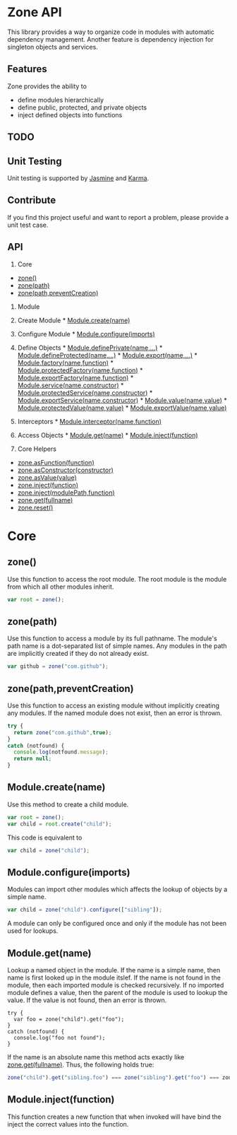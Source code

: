 Zone API
========

This library provides a way to organize code in modules with automatic dependency management. Another
feature is dependency injection for singleton objects and services.



Features
--------

Zone provides the ability to
* define modules hierarchically
* define public, protected, and private objects
* inject defined objects into functions


TODO
----




Unit Testing
------------

Unit testing is supported by [Jasmine](http://pivotal.github.io/jasmine/)
and [Karma](http://karma-runner.github.io/).


Contribute
----------

If you find this project useful and want to report a problem, please provide a unit test case.


API
---

1. Core
  * [zone()](#zone)
  * [zone(path)](#zonepath)
  * [zone(path,preventCreation)](#zonepathpreventcreation)

1. Module
  1. Create Module
    * [Module.create(name)](#modulecreatename)
    
  1. Configure Module
    * [Module.configure(imports)](#moduleconfigureimports)

  1. Define Objects
    * [Module.definePrivate(name,...)](#moduleDefine)
    * [Module.defineProtected(name,...)](#moduleDefine)
    * [Module.export(name,...)](#moduleDefine)
    * [Module.factory(name,function)](#moduleFactory)
    * [Module.protectedFactory(name,function)](#moduleFactory)
    * [Module.exportFactory(name,function)](#moduleFactory)
    * [Module.service(name,constructor)](#moduleService)
    * [Module.protectedService(name,constructor)](#moduleService)
    * [Module.exportService(name,constructor)](#moduleService)
    * [Module.value(name,value)](#moduleValue)
    * [Module.protectedValue(name,value)](#moduleValue)
    * [Module.exportValue(name,value)](#moduleValue)
  1. Interceptors
    * [Module.interceptor(name,function)](#moduleInterceptor)
  1. Access Objects
    * [Module.get(name)](#modulegetname)
    * [Module.inject(function)](#moduleinjectfunction)
  
1. Core Helpers
  * [zone.asFunction(function)](#asFunction)
  * [zone.asConstructor(constructor)](#asConstructor)
  * [zone.asValue(value)](#asValue)
  * [zone.inject(function)](#inject)
  * [zone.inject(modulePath,function)](#inject)
  * [zone.get(fullname)](#zonegetfullname)
  * [zone.reset()](#reset)


# Core

## zone()

Use this function to access the root module. The root module is the module from which 
all other modules inherit. 
```js
var root = zone();
```

## zone(path)

Use this function to access a module by its full pathname. The module's path name is a 
dot-separated list of simple names. Any modules in the path are implicitly created if they 
do not already exist.

```js
var github = zone("com.github");
```

## zone(path,preventCreation)

Use this function to access an existing module without implicitly creating any modules. If the
named module does not exist, then an error is thrown.
```js
try {
  return zone("com.github",true);
}
catch (notfound) {
  console.log(notfound.message);
  return null;
}
```


## Module.create(name)

Use this method to create a child module.
```js
var root = zone();
var child = root.create("child");
```

This code is equivalent to 
```js
var child = zone("child");
```

## Module.configure(imports)

Modules can import other modules which affects the lookup of objects by a simple name. 

```js
var child = zone("child").configure(["sibling"]);
```

A module can only be configured once and only if the module has not been used for lookups.


## Module.get(name)

Lookup a named object in the module. If the name is a simple name, then name is first looked up
in the module itslef. If the name is not found in the module, then each imported module is checked recursively. If no
imported module defines a value, then the parent of the module is used to lookup the value.
If the value is not found, then an error is thrown.

```
try {
  var foo = zone("child").get("foo");
}
catch (notfound) {
  console.log("foo not found");
}
```

 If the name is an absolute name this method acts exactly like [zone.get(fullname)](#zonegetfullname). Thus, the following 
 holds true:
```js
zone("child").get("sibling.foo") === zone("sibling").get("foo") === zone.get("sibling.foo")
```


## Module.inject(function)

This function creates a new function that when invoked will have bind the inject the correct values into the function.
